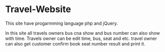 # Travel-Website
This site have progarmming language php and jQuery.

In this site all travels owners bus cna show and bus number can also show with time.
Travels owner can be edit time, bus, seat and etc. travel owner can also get customer confirm book seat number result and print it.
